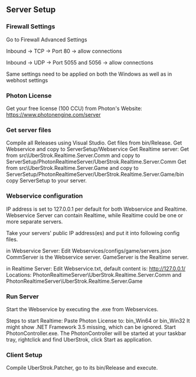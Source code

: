 ## Server Setup

### Firewall Settings

Go to Firewall Advanced Settings

Inbound -> TCP -> Port 80 -> allow connections

Inbound -> UDP -> Port 5055 and 5056 -> allow connections

Same settings need to be applied on both the Windows as well as in webhost settings

### Photon License

Get your free license (100 CCU) from Photon's Website: https://www.photonengine.com/server

### Get server files
Compile all Releases using Visual Studio.
Get files from bin/Release.
Get Webservice and copy to ServerSetup/Webservice
Get Realtime server:
Get from src\UberStrok.Realtime.Server.Comm and copy to ServerSetup/PhotonRealtimeServer/UberStrok.Realtime.Server.Comm
Get from src\UberStrok.Realtime.Server.Game and copy to ServerSetup/PhotonRealtimeServer/UberStrok.Realtime.Server.Game/bin
copy ServerSetup to your server.

### Webservice configuration
IP address is set to 127.0.0.1 per default for both Webservice and Realtime.
Webservice Server can contain Realtime, while Realtime could be one or more separate servers.

Take your servers' public IP address(es) and put it into following config files.

in Webservice Server:
Edit Webservices/configs/game/servers.json
CommServer is the Webservice server.
GameServer is the Realtime server.

in Realtime Server:
Edit Webservice.txt, default content is: http://127.0.0.1/
Locations:
PhotonRealtimeServer\UberStrok.Realtime.Server.Comm and 
PhotonRealtimeServer\UberStrok.Realtime.Server.Game

### Run Server
Start the Webservice by executing the .exe from Webservices.

Steps to start Realtime:
Paste Photon License to: bin_Win64 or bin_Win32
It might show .NET Framework 3.5 missing, which can be ignored.
Start PhotonController.exe.
The PhotonController will be started at your taskbar tray, rightclick and find UberStrok, click Start as application.

### Client Setup

Compile UberStrok.Patcher, go to its bin/Release and execute.
